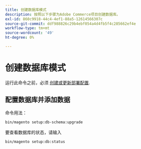 ```yaml
---
title: 创建数据库模式
description: 按照以下步骤为Adobe Commerce项目创建数据库。
exl-id: 860c9918-44c4-4ef1-88a5-12614566307c
source-git-commit: ddf988826c29b4ebf054a4d4fb5f4c285662ef4e
workflow-type: tm+mt
source-wordcount: '49'
ht-degree: 0%

---
```


# 创建数据库模式

运行此命令之前，必须 [创建或更新部署配置](deployment.md).

## 配置数据库并添加数据

命令用法：

```bash
bin/magento setup:db-schema:upgrade
```

要查看数据库的状态，请输入

```bash
bin/magento setup:db:status
```
